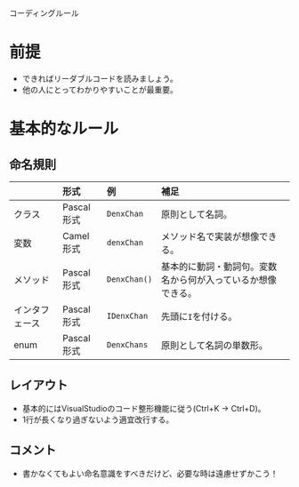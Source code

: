
コーディングルール

# 前提
- できればリーダブルコードを読みましょう。
- 他の人にとってわかりやすいことが最重要。

# 基本的なルール
## 命名規則

|  | 形式 | 例 | 補足 |
|:-----------|:------------|:------------|:------------|
| クラス | Pascal形式 | `DenxChan` | 原則として名詞。 |
| 変数 | Camel形式 | `denxChan` | メソッド名で実装が想像できる。 |
| メソッド | Pascal形式 | `DenxChan()` | 基本的に動詞・動詞句。変数名から何が入っているか想像できる。 |
| インタフェース | Pascal形式 | `IDenxChan` | 先頭に`I`を付ける。 |
| enum | Pascal形式 | `DenxChans` | 原則として名詞の単数形。 |

## レイアウト
- 基本的にはVisualStudioのコード整形機能に従う(Ctrl+K → Ctrl+D)。
- 1行が長くなり過ぎないよう適宜改行する。

## コメント
- 書かなくてもよい命名意識をすべきだけど、必要な時は遠慮せずかこう！
